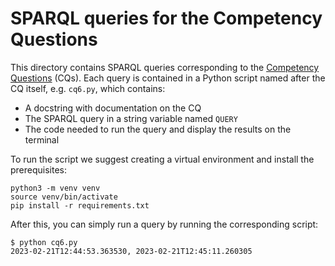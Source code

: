 # SPARQL queries for the Competency Questions

This directory contains SPARQL queries corresponding to the [Competency Questions](https://www.researchobject.org/workflow-run-crate/requirements) (CQs). Each query is contained in a Python script named after the CQ itself, e.g. `cq6.py`, which contains:

* A docstring with documentation on the CQ
* The SPARQL query in a string variable named `QUERY`
* The code needed to run the query and display the results on the terminal

To run the script we suggest creating a virtual environment and install the prerequisites:

```
python3 -m venv venv
source venv/bin/activate
pip install -r requirements.txt
```

After this, you can simply run a query by running the corresponding script:

```console
$ python cq6.py 
2023-02-21T12:44:53.363530, 2023-02-21T12:45:11.260305
```
